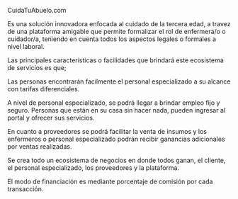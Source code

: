 CuidaTuAbuelo.com

Es una solución innovadora enfocada al cuidado de la tercera edad, a travez de una plataforma amigable que permite formalizar el rol de enfermera/o o cuidador/a, teniendo en cuenta todos los aspectos legales o formales a nivel laboral.

Las principales caracteristicas o facilidades que brindará este ecosistema de servicios es que;

Las personas encontrarán facilmente el personal especializado a su alcance con tarifas diferenciales. 

A nivel de personal especializado, se podrá llegar a brindar empleo fijo y seguro. Personas que están en su casa sin hacer nada, pueden ingresar al portal y ofrecer sus servicios.

En cuanto a proveedores se podrá facilitar la venta de insumos y los enfermeros o personal especializado podrán recibir ganancias adicionales por ventas realizadas.

Se crea todo un ecosistema de negocios en donde todos ganan, el cliente, el personal especializado, los proveedores y la plataforma.

El modo de financiación es mediante porcentaje de comisión por cada transacción.
